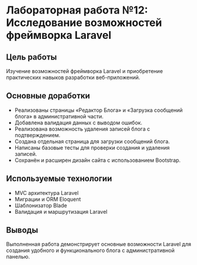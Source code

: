 # Лабораторная работа №12: Исследование возможностей фреймворка Laravel

## Цель работы
Изучение возможностей фреймворка Laravel и приобретение практических навыков разработки веб-приложений.

## Основные доработки
- Реализованы страницы «Редактор Блога» и «Загрузка сообщений блога» в административной части.
- Добавлена валидация данных с выводом ошибок.
- Реализована возможность удаления записей блога с подтверждением.
- Создана отдельная страница для загрузки сообщений блога.
- Написаны базовые тесты для проверки создания и удаления записей.
- Сохранён и расширен дизайн сайта с использованием Bootstrap.

## Используемые технологии
- MVC архитектура Laravel
- Миграции и ORM Eloquent
- Шаблонизатор Blade
- Валидация и маршрутизация Laravel

## Выводы
Выполненная работа демонстрирует основные возможности Laravel для создания удобного и функционального блога с административной панелью.
